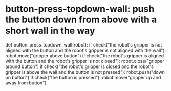 # button-press-topdown-wall: push the button down from above with a short wall in the way
def button_press_topdown_wall(robot):
    if check("the robot's gripper is not aligned with the button and the robot's gripper is not aligned with the wall"):
        robot.move("gripper above button")
    if check("the robot's gripper is aligned with the button and the robot's gripper is not closed"):
        robot.close("gripper around button")
    if check("the robot's gripper is closed and the robot's gripper is above the wall and the button is not pressed"):
        robot.push("down on button")
    if check("the button is pressed"):
        robot.move("gripper up and away from button")